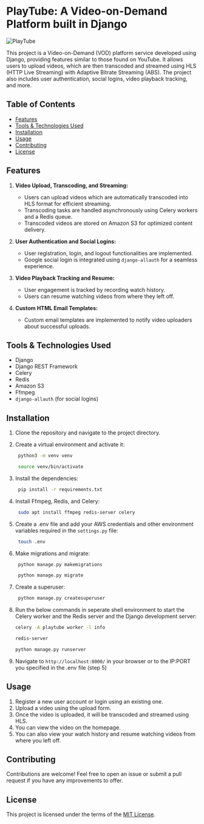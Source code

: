 # PlayTube: A Video-on-Demand Platform built in Django

![PlayTube](http://139.59.29.80/api/logo/)

This project is a Video-on-Demand (VOD) platform service developed using Django, providing features similar to those found on YouTube. It allows users to upload videos, which are then transcoded and streamed using HLS (HTTP Live Streaming) with Adaptive Bitrate Streaming (ABS). The project also includes user authentication, social logins, video playback tracking, and more.

## Table of Contents

- [Features](#features)
- [Tools & Technologies Used](#tools--technologies-used)
- [Installation](#installation)
- [Usage](#usage)
- [Contributing](#contributing)
- [License](#license)

## Features

1. **Video Upload, Transcoding, and Streaming:**
   - Users can upload videos which are automatically transcoded into HLS format for efficient streaming.
   - Transcoding tasks are handled asynchronously using Celery workers and a Redis queue.
   - Transcoded videos are stored on Amazon S3 for optimized content delivery.

2. **User Authentication and Social Logins:**
   - User registration, login, and logout functionalities are implemented.
   - Google social login is integrated using `django-allauth` for a seamless experience.

3. **Video Playback Tracking and Resume:**
   - User engagement is tracked by recording watch history.
   - Users can resume watching videos from where they left off.

4. **Custom HTML Email Templates:**
   - Custom email templates are implemented to notify video uploaders about successful uploads.

## Tools & Technologies Used

- Django
- Django REST Framework
- Celery
- Redis
- Amazon S3
- Ffmpeg
- `django-allauth` (for social logins)

## Installation

1. Clone the repository and navigate to the project directory.

2. Create a virtual environment and activate it:

   ```bash
    python3 -m venv venv

    source venv/bin/activate
    ```

3. Install the dependencies:

   ```bash
    pip install -r requirements.txt
    ```

4. Install Ffmpeg, Redis, and Celery:

   ```bash
    sudo apt install ffmpeg redis-server celery
    ```

5. Create a .env file and add your AWS credentials and other environment variables required in the `settings.py` file:

   ```bash
    touch .env
    ```

6. Make migrations and migrate:

   ```bash
    python manage.py makemigrations

    python manage.py migrate
    ```

7. Create a superuser:

   ```bash
    python manage.py createsuperuser
    ```

8. Run the below commands in seperate shell environment to start the Celery worker and the Redis server and the Django development server:

      ```bash
      celery -A playtube worker -l info
   
      redis-server
   
      python manage.py runserver
      ```

9. Navigate to `http://localhost:8000/` in your browser or to the IP:PORT you specified in the .env file (step 5)

## Usage

1. Register a new user account or login using an existing one.
2. Upload a video using the upload form.
3. Once the video is uploaded, it will be transcoded and streamed using HLS.
4. You can view the video on the homepage.
5. You can also view your watch history and resume watching videos from where you left off.

## Contributing

Contributions are welcome! Feel free to open an issue or submit a pull request if you have any improvements to offer.

## License

This project is licensed under the terms of the [MIT License](https://opensource.org/licenses/MIT).
